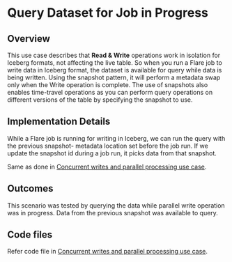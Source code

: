 # Query Dataset for Job in Progress

## Overview

This use case describes that **Read & Write** operations work in isolation for Iceberg formats, not affecting the live table. So when you run a Flare job to write data in Iceberg format, the dataset is available for query while data is being written. Using the snapshot pattern, it will perform a metadata swap only when the Write operation is complete. The use of snapshots also enables time-travel operations as you can perform query operations on different versions of the table by specifying the snapshot to use.

## Implementation Details

While a Flare job is running for writing in Iceberg, we can run the query with the previous snapshot- metadata location set before the job run. If we update the snapshot id during a job run, it picks data from that snapshot.

Same as done in [Concurrent writes and parallel processing use case](concurrent.md).

## Outcomes

This scenario was tested by querying the data while parallel write operation was in progress. Data from the previous snapshot was available to query. 

## Code files

Refer code file in [Concurrent writes and parallel processing use case](concurrent.md).